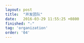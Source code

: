 ```yaml
---
layout: post
title:  "开发团队"
date:   2016-03-29 11:55:25 +0800
finished: "☆"
tag: 'organization'
order: '04'
---
```

